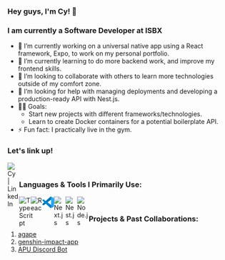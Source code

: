 <!--
**cybunayog/cybunayog** is a ✨ _special_ ✨ repository because its `README.md` (this file) appears on your GitHub profile.
-->

### Hey guys, I'm Cy! 🫡

### I am currently a Software Developer at ISBX

- 🔭 I’m currently working on a universal native app using a React framework, Expo, to work on my personal portfolio.
- 🌱 I’m currently learning to do more backend work, and improve my frontend skills.
- 👯 I’m looking to collaborate with others to learn more technologies outside of my comfort zone.
- 🤔 I’m looking for help with managing deployments and developing a production-ready API with Nest.js.
- 🏋️‍♂️ Goals:
   - Start new projects with different frameworks/technologies.
   - Learn to create Docker containers for a potential boilerplate API.
- ⚡ Fun fact: I practically live in the gym.

### Let's link up!
[<img align="left" alt="Cy | LinkedIn" width="26px" src="https://cdn-icons-png.flaticon.com/512/174/174857.png" />](https://www.linkedin.com/in/cybunayog/)

</br>

### Languages & Tools I Primarily Use:
<img align="left" alt="TypeScript" width="26px" src="https://cdn-icons-png.flaticon.com/512/919/919832.png" />
<img align="left" alt="React" width="26px" src="https://upload.wikimedia.org/wikipedia/commons/thumb/a/a7/React-icon.svg/2300px-React-icon.svg.png" />
<img align="left" alt="Visual Studio Code" width="26px" src="https://raw.githubusercontent.com/github/explore/80688e429a7d4ef2fca1e82350fe8e3517d3494d/topics/visual-studio-code/visual-studio-code.png"/>
<img align="left" alt="Next.js" width="26px" src="https://static-00.iconduck.com/assets.00/next-js-icon-512x512-zuauazrk.png" /><img align="left" alt="Nest.js" width="26px" src="https://static-00.iconduck.com/assets.00/nestjs-icon-256x255-r03j160r.png" />
<img align="left" alt="Node.js" width="26px" src="https://cdn0.iconfinder.com/data/icons/designer-skills/128/node-js-512.png" />

</br>

### Projects & Past Collaborations:
1. [agape](https://github.com/agape-io/agape)
2. [genshin-impact-app](https://github.com/timothylim17/ReactNative_Genshin-Impact-App)
3. [APU Discord Bot](https://github.com/dylpick14/APU-Discord-Bot)
